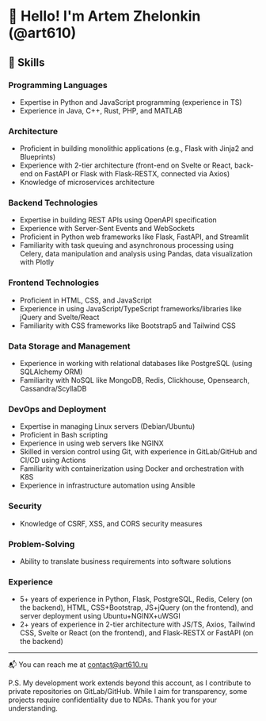 # 👋 Hello! I'm Artem Zhelonkin (@art610)

## 👀  Skills

### Programming Languages
- Expertise in Python and JavaScript programming (experience in TS)
- Experience in Java, C++, Rust, PHP, and MATLAB

### Architecture
- Proficient in building monolithic applications (e.g., Flask with Jinja2 and Blueprints)
- Experience with 2-tier architecture (front-end on Svelte or React, back-end on FastAPI or Flask with Flask-RESTX, connected via Axios)
- Knowledge of microservices architecture

### Backend Technologies
- Expertise in building REST APIs using OpenAPI specification
- Experience with Server-Sent Events and WebSockets
- Proficient in Python web frameworks like Flask, FastAPI, and Streamlit
- Familiarity with task queuing and asynchronous processing using Celery, data manipulation and analysis using Pandas, data visualization with Plotly

### Frontend Technologies
- Proficient in HTML, CSS, and JavaScript
- Experience in using JavaScript/TypeScript frameworks/libraries like jQuery and Svelte/React
- Familiarity with CSS frameworks like Bootstrap5 and Tailwind CSS

### Data Storage and Management
- Experience in working with relational databases like PostgreSQL (using SQLAlchemy ORM)
- Familiarity with NoSQL like MongoDB, Redis, Clickhouse, Opensearch, Cassandra/ScyllaDB

### DevOps and Deployment
- Expertise in managing Linux servers (Debian/Ubuntu)
- Proficient in Bash scripting
- Experience in using web servers like NGINX
- Skilled in version control using Git, with experience in GitLab/GitHub and CI/CD using Actions
- Familiarity with containerization using Docker and orchestration with K8S
- Experience in infrastructure automation using Ansible

### Security
- Knowledge of CSRF, XSS, and CORS security measures

### Problem-Solving
- Ability to translate business requirements into software solutions

### Experience
- 5+ years of experience in Python, Flask, PostgreSQL, Redis, Celery (on the backend), HTML, CSS+Bootstrap, JS+jQuery (on the frontend), and server deployment using Ubuntu+NGINX+uWSGI
- 2+ years of experience in 2-tier architecture with JS/TS, Axios, Tailwind CSS, Svelte or React (on the frontend), and Flask-RESTX or FastAPI (on the backend)

---

📬 You can reach me at contact@art610.ru

P.S. My development work extends beyond this account, as I contribute to private repositories on GitLab/GitHub. While I aim for transparency, some projects require confidentiality due to NDAs. Thank you for your understanding.
